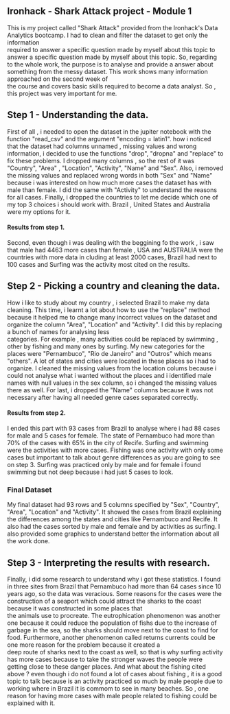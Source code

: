 ## Ironhack - Shark Attack project - Module 1 
This is my project called "Shark Attack" provided from the Ironhack's Data Analytics bootcamp. I had to clean and filter the dataset to get only the information  
required to answer a specific question made by myself about this topic to answer a specific question made by myself about this topic. So, regarding to the whole 
work, the purpose is to analyse and provide a answer about something from the messy dataset. This work shows many information approached on the second week of  
the course and covers basic skills required to become a data analyst. So , this project was very important for me. 
## Step 1 - Understanding the data. 
First of all , i needed to open the dataset in the jupiter notebook with the function "read_csv" and the argument "encoding = latin1". how i noticed that the dataset 
had columns unnamed , missing values and wrong information, i decided to use the functions "drop", "dropna" and "replace" to fix these problems. I dropped 
many columns , so the rest of it was "Country", "Area" , "Location", "Activity", "Name" and "Sex". Also, i removed the missing values and replaced wrong words in both "Sex" and 
"Name" because i was interested on how much more cases the dataset has with male than female. I did the same with "Activity" to understand the reasons for all cases. 
Finally, i dropped the countries to let me decide which one of my top 3 choices i should work with. Brazil , United States and Australia were my options for it. 
#### Results from step 1. 
Second, even though i was dealing with the beggining fo the work , i saw that male had 4463 more cases than female , USA and AUSTRALIA were the countries with more data in 
cluding at least 2000 cases, Brazil had next to 100 cases and Surfing was the activity most cited on the results. 
## Step 2 - Picking a country and cleaning the data. 
How i like to study about my country , i selected Brazil to make my data cleaning. This time, i learnt a lot about how to use the "replace" method because it helped me 
to change many incorrect values on the dataset and organize the column "Area", "Location" and "Activity". I did this by replacing a bunch of names for analysing less  
categories. For example , many activities could be replaced by swimming , other by fishing and many ones by surfing. My new categories for the places were "Pernambuco", 
"Rio de Janeiro" and "Outros" which means "others". A lot of states and cities were located in these places so i had to organize. I cleaned the missing values from the 
location colums because i could not analyse what i wanted without the places and i identified male names with null values in the sex column, so i changed the missing values 
there as well. For last, i dropped the "Name" columns because it was not necessary after having all needed genre cases separated correctly. 
#### Results from step 2. 
I ended this part with 93 cases from Brazil to analyse where i had 88 cases for male and 5 cases for female. The state of Pernambuco had more than 70% of the cases with 65% 
in the city of Recife. Surfing and swimming were the activities with more cases. Fishing was one activity with only some cases but important to talk about genre differences as 
you are going to see on step 3. Surfing was practiced only by male and for female i found swimming but not deep because i had just 5 cases to look. 
### Final Dataset 
My final dataset had 93 rows and 5 columns specified by "Sex", "Country", "Area", "Location" and "Activity". It showed the cases from Brazil explaining the differences among 
the states and cities like Pernambuco and Recife. It also had the cases sorted by male and female and by activities as surfing. I also provided some graphics to understand 
better the information about all the work done. 
## Step 3 - Interpreting the results with research. 
Finally, i did some research to understand why i got these statistics. I found in three sites from Brazil that Pernambuco had more than 64 cases since 10 years ago, so the 
data was veracious. Some reasons for the cases were the construction of a seaport which could attract the sharks to the coast because it was constructed in some places that  
the animals use to procreate. The eutrophication phenomenon was another one because it could reduce the population of fishs due to the increase of garbage in the sea, so the sharks should move next to the coast to find for food. Furthermore, another phenomenon called returns currents could be one more reason for the problem because it created a  
deep route of sharks next to the coast as well, so that is why surfing activity has more cases because to take the stronger waves the people were getting close to these danger 
places. And what about the fishing cited above ? even though i do not found a lot of cases about fishing , it is a good topic to talk because is an activity practiced so much 
by male people due to working where in Brazil it is commom to see in many beaches. So , one reason for having more cases with male people related to fishing could be explained 
with it. 



